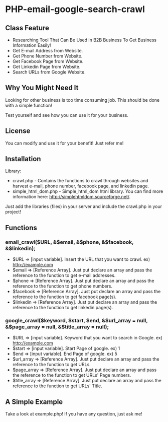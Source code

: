 # PHP-email-google-search-crawl

## Class Feature
- Researching Tool That Can Be Used in B2B Business To Get Business Information Easily!
- Get E-mail Address from Website.
- Get Phone Number from Website.
- Get Facebook Page from Website.
- Get Linkedin Page from Website.
- Search URLs from Google Website.

## Why You Might Need It
Looking for other business is too time consuming job. This should be done with a simple function!

Test yourself and see how you can use it for your business.

## License
You can modify and use it for your benefit! Just refer me!

## Installation
Library:
- crawl.php - Contains the functions to crawl through websites and harvest e-mail, phone number, facebook page, and linkedin page.
- simple_html_dom.php - Simple_html_dom html library. You can find more information here: http://simplehtmldom.sourceforge.net/.

Just add the libraries (files) in your server and include the crawl.php in your project!

## Functions

### email_crawl($URL, &$email, &$phone, &$facebook, &$linkedin);
- $URL        => [input variable]. Insert the URL that you want to crawl. ex) http://example.com
- $email      => [Reference Array]. Just put declare an array and pass the reference to the function to get e-mail addresses.
- $phone      => [Reference Array]. Just put declare an array and pass the reference to the function to get phone numbers.
- $facebook   => [Reference Array]. Just put declare an array and pass the reference to the function to get facebook page(s).
- $linkedin   => [Reference Array]. Just put declare an array and pass the reference to the function to get linkedin page(s).

### google_crawl($keyword, $start, $end, &$url_array = null, &$page_array = null, &$title_array = null);
- $URL          => [input variable]. Keyword that you want to search in Google. ex) http://example.com
- $start        => [input variable]. Start Page of google. ex) 1
- $end          => [input variable]. End Page of google. ex) 5
- $url_array    => [Reference Array]. Just put declare an array and pass the reference to the function to get URLs.
- $page_array   => [Reference Array]. Just put declare an array and pass the reference to the function to get URLs' Page numbers.
- $title_array  => [Reference Array]. Just put declare an array and pass the reference to the function to get URLs' Title.

## A Simple Example
Take a look at example.php! If you have any question, just ask me!


